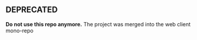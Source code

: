 ## DEPRECATED

**Do not use this repo anymore.** The project was merged into the web client mono-repo
